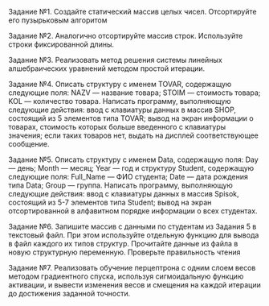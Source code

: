 Задание №1. Создайте статический массив целых чисел. Отсортируйте его пузырьковым алгоритом

Задание №2. Аналогично отсортируйте массив строк. Используйте строки фиксированной длины.

Задание №3. Реализовать метод решения системы линейных алшебраических уравнений методом простой итерации.

Задание №4. Описать структуру с именем TOVAR, содержащую следующие поля: NAZV — название товара; STOIM — стоимость товара; KOL — количество товара.
Написать программу, выполняющую следующие действия: ввод с клавиатуры данных в массив SHOP, состоящий из 5 элементов типа TOVAR; вывод на экран информации о товарах, стоимость которых больше введенного с клавиатуры значения; если таких товаров нет, выдать на дисплей соответствующее сообщение.

Задание №5. Описать структуру с именем Data, содержащую поля:
Day — день; Month — месяц; Year — год и структуру Student, содержащую следующие поля:
Full_Name — ФИО студента; Date — дата рождения типа Data; Group — группа.
Написать программу, выполняющую следующие действия: ввод с клавиатуры данных в массив Spisok, состоящий из 5-7 элементов типа Student; вывод на экран отсортированной в алфавитном порядке информации о всех студентах.

Задание №6. Запишите массив с данными по студентам из Задания 5 в текстовый файл. При этом используйте отдельную функцию для вывода в файл каждого их типов структур. Прочитайте данные из файла в новую структурную переменную. Проверьте правильность чтения

Задание №7. Реализовать обучение перцептрона с одним слоем весов методом градиентного спуска, используя сигмоидальную функцию активации, и вывести изменения весов и смещения на каждой итерации до достижения заданной точности.
